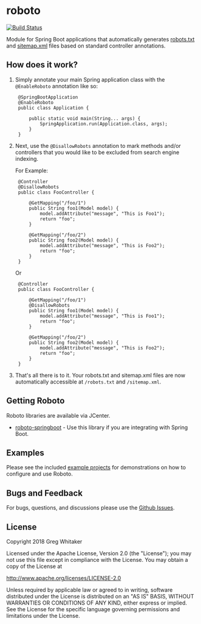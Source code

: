 # roboto
[![Build Status](https://travis-ci.org/gregwhitaker/roboto.svg?branch=master)](https://travis-ci.org/gregwhitaker/roboto)

Module for Spring Boot applications that automatically generates [robots.txt](http://www.robotstxt.org/) and [sitemap.xml](https://www.sitemaps.org/protocol.html) files based on standard 
controller annotations.

## How does it work?
1. Simply annotate your main Spring application class with the `@EnableRoboto` annotation like so:

        @SpringBootApplication
        @EnableRoboto
        public class Application {
        
            public static void main(String... args) {
                SpringApplication.run(Application.class, args);
            }
        }

2. Next, use the `@DisallowRobots` annotation to mark methods and/or controllers that you would like to be excluded from search engine indexing.

    For Example:
    
        @Controller
        @DisallowRobots
        public class FooController {
        
            @GetMapping("/foo/1")
            public String foo1(Model model) {
                model.addAttribute("message", "This is Foo1");
                return "foo";
            }
            
            @GetMapping("/foo/2")
            public String foo2(Model model) {
                model.addAttribute("message", "This is Foo2");
                return "foo";
            }
        }
        
    Or
    
        @Controller
        public class FooController {
        
            @GetMapping("/foo/1")
            @DisallowRobots
            public String foo1(Model model) {
                model.addAttribute("message", "This is Foo1");
                return "foo";
            }
            
            @GetMapping("/foo/2")
            public String foo2(Model model) {
                model.addAttribute("message", "This is Foo2");
                return "foo";
            }
        }

3. That's all there is to it. Your robots.txt and sitemap.xml files are now automatically accessible at `/robots.txt` 
and `/sitemap.xml`.

## Getting Roboto
Roboto libraries are available via JCenter.

* [roboto-springboot](https://bintray.com/gregwhitaker/maven/roboto-springboot) - Use this library if you are integrating with Spring Boot.

## Examples
Please see the included [example projects](roboto-examples) for demonstrations on how to configure and use Roboto.

## Bugs and Feedback
For bugs, questions, and discussions please use the [Github Issues](https://github.com/gregwhitaker/roboto/issues).

## License
Copyright 2018 Greg Whitaker

Licensed under the Apache License, Version 2.0 (the "License");
you may not use this file except in compliance with the License.
You may obtain a copy of the License at

   http://www.apache.org/licenses/LICENSE-2.0

Unless required by applicable law or agreed to in writing, software
distributed under the License is distributed on an "AS IS" BASIS,
WITHOUT WARRANTIES OR CONDITIONS OF ANY KIND, either express or implied.
See the License for the specific language governing permissions and
limitations under the License.
